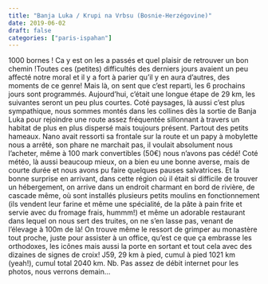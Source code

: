 ```yaml
---
title: "Banja Luka / Krupi na Vrbsu (Bosnie-Herzégovine)"
date: 2019-06-02
draft: false
categories: ["paris-ispahan"]
---
```


1000 bornes !
Ca y est on les a passés et quel plaisir de retrouver un bon chemin !Toutes ces (petites) difficultés des derniers jours avaient un peu affecté notre moral et il y a fort à parier qu’il y en aura d’autres, des moments de ce genre! Mais là, on sent que c’est reparti, les 6 prochains jours sont programmés. Aujourd’hui, c’était une longue étape de 29 km, les suivantes seront un peu plus courtes.
Coté paysages, là aussi c’est plus sympathique, nous sommes montés dans les collines dès la sortie de Banja Luka pour rejoindre une route assez fréquentée sillonnant à travers un habitat de plus en plus dispersé mais toujours présent. Partout des petits hameaux. Nano avait ressorti sa frontale sur la route et un papy à mobylette nous a arrêté, son phare ne marchait pas, il voulait absolument nous l’acheter, même à 100 mark convertibles (50€) nous n’avons pas cédé!
Coté météo, là aussi beaucoup mieux, on a bien eu une bonne averse, mais de courte durée et nous avons pu faire quelques pauses salvatrices.
Et la bonne surprise en arrivant, dans cette région où il était si difficile de trouver un hébergement, on arrive dans un endroit charmant en bord de rivière, de cascade même, où sont installés plusieurs petits moulins en fonctionnement (ils vendent leur farine et même une spécialité, de la pâte à pain frite et servie avec du fromage frais, hummm!) et même un adorable restaurant dans lequel on nous sert des truites, on ne s’en lasse pas, venant de l’élevage à 100m de là! On trouve même le ressort de grimper au monastère tout proche, juste pour assister à un office, qu’est ce que ça embrasse les orthodoxes, les icônes mais aussi la porte en sortant et tout cela avec des dizaines de signes de croix!
J59, 29 km à pied, cumul à pied 1021 km (yeah!), cumul total 2040 km.
Nb. Pas assez de débit internet pour les photos, nous verrons demain…
